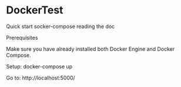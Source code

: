 # DockerTest
Quick start socker-compose reading the doc

Prerequisites

Make sure you have already installed both Docker Engine and Docker Compose. 

Setup:
docker-compose up 

Go to: http://localhost:5000/

